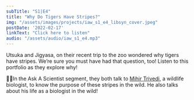 ```yaml
---
subTitle: "S1|E4" 
title: "Why Do Tigers Have Stripes?"
img: "/assets/images/projects/iaw_s1_e4_libsyn_cover.jpeg"
postDate: '2022-02-17'
linkText: "Click here to listen"
audio: "/assets/audio/iaw_s1_e4.mp3"
---
```


Utsuka and Jigyasa, on their recent trip to the zoo wondered why tigers have stripes. We’re sure you must have had that question, too! Listen to this portfolio as they explore why!

👨‍🔬In the Ask A Scientist segment, they both talk to [Mihir Trivedi](https://​jigyasa​-csir​.in/​c​c​m​b​/​t​2​-​m​3​/​m​o​d​u​l​e​/​c​o​n​t​e​n​t.pdf), a wildlife biologist, to know the purpose of these stripes in the wild. He also talks about his life as a biologist in the wild!